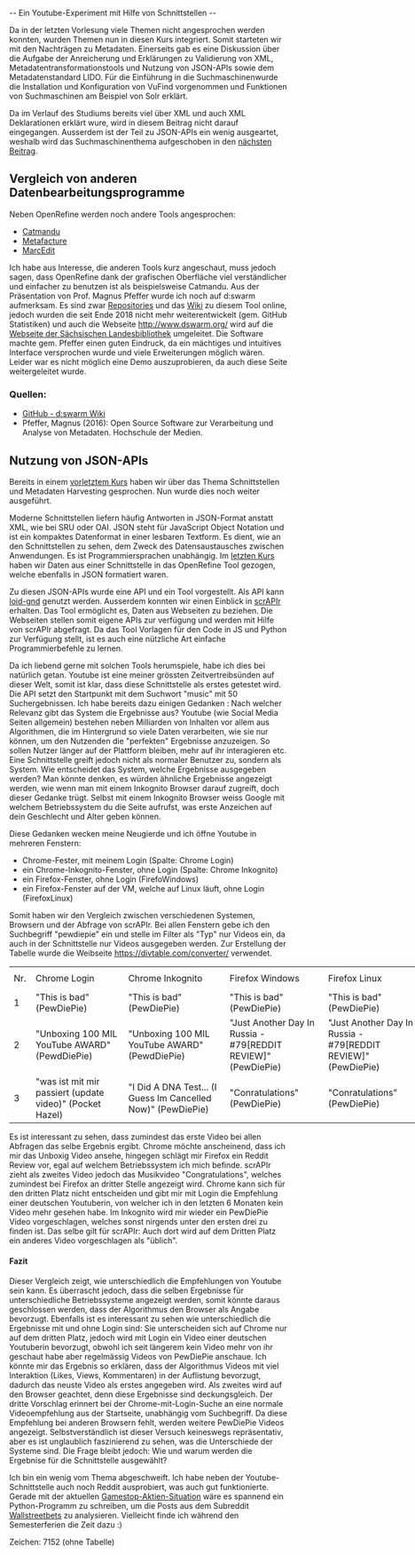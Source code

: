 -- Ein Youtube-Experiment mit Hilfe von Schnittstellen --

Da in der letzten Vorlesung viele Themen nicht angesprochen werden konnten, wurden Themen nun in diesen Kurs integriert. Somit starteten wir mit den Nachträgen zu Metadaten. Einerseits gab es eine Diskussion über die Aufgabe der Anreicherung und Erklärungen zu Validierung von XML, Metadatentransformationstools und Nutzung von JSON-APIs sowie dem Metadatenstandard LIDO. Für die Einführung in die Suchmaschinenwurde die Installation und Konfiguration von VuFind vorgenommen und Funktionen von Suchmaschinen am Beispiel von Solr erklärt.

Da im Verlauf des Studiums bereits viel über XML und auch XML Deklarationen erklärt wure, wird in diesem Beitrag nicht darauf eingegangen. Ausserdem ist der Teil zu JSON-APIs ein wenig ausgeartet, weshalb wird das Suchmaschinenthema aufgeschoben in den [nächsten Beitrag](https://tinablabla.github.io/bainotes/2020/12/11/VuFind-&-Solr.html).

## Vergleich von anderen Datenbearbeitungsprogramme
Neben OpenRefine werden noch andere Tools angesprochen:
- [Catmandu](https://librecat.org)
- [Metafacture](https://github.com/metafacture/metafacture-core)
- [MarcEdit](https://marcedit.reeset.net)

Ich habe aus Interesse, die anderen Tools kurz angeschaut, muss jedoch sagen, dass OpenRefine dank der grafischen Oberfläche viel verständlicher und einfacher zu benutzen ist als beispielsweise Catmandu.
Aus der Präsentation von Prof. Magnus Pfeffer wurde ich noch auf d:swarm aufmerksam. Es sind zwar [Repositories](https://github.com/dswarm) und das [Wiki](https://github.com/dswarm/dswarm-documentation/wiki) zu diesem Tool online, jedoch wurden die seit Ende 2018 nicht mehr weiterentwickelt (gem. GitHub Statistiken) und auch die Webseite <http://www.dswarm.org/> wird auf die [Webseite der Sächsischen Landesbibliothek](https://www.slub-dresden.de/ueber-uns/projekte/juengst-abgeschlossene-projekte/archiv/) umgeleitet. Die Software machte gem. Pfeffer einen guten Eindruck, da ein mächtiges und intuitives Interface versprochen wurde und viele Erweiterungen möglich wären. Leider war es nicht möglich eine Demo auszuprobieren, da auch diese Seite weitergeleitet wurde.

### Quellen:
- [GitHub - d:swarm Wiki](https://github.com/dswarm/dswarm-documentation/wiki)
- Pfeffer, Magnus (2016): Open Source Software zur Verarbeitung und Analyse von Metadaten. Hochschule der Medien.


## Nutzung von JSON-APIs
Bereits in einem [vorletztem Kurs](https://tinablabla.github.io/bainotes/2020/10/30/Metadata-Harvesting.html) haben wir über das Thema Schnittstellen und Metadaten Harvesting gesprochen. Nun wurde dies noch weiter ausgeführt.

Moderne Schnittstellen liefern häufig Antworten in JSON-Format anstatt XML, wie bei SRU oder OAI. JSON steht für JavaScript Object Notation und ist ein kompaktes Datenformat in einer lesbaren Textform. Es dient, wie an den Schnittstellen zu sehen, dem Zweck des Datensaustausches zwischen Anwendungen. Es ist Programmiersprachen unabhängig. Im [letzten Kurs](https://tinablabla.github.io/bainotes/2020/11/20/OpenRefine.html) haben wir Daten aus einer Schnittstelle in das OpenRefine Tool gezogen, welche ebenfalls in JSON formatiert waren.

Zu diesen JSON-APIs wurde eine API und ein Tool vorgestellt. Als API kann [loid-gnd](https://lobid.org/gnd/api) genutzt werden. Ausserdem konnten wir einen Einblick in [scrAPIr](https://scrapir.org) erhalten. Das Tool ermöglicht es, Daten aus Webseiten zu beziehen. Die Webseiten stellen somit eigene APIs zur verfügung und werden mit Hilfe von scrAPIr abgefragt. Da das Tool Vorlagen für den Code in JS und Python zur Verfügung stellt, ist es auch eine nützliche Art einfache Programmierbefehle zu lernen.

Da ich liebend gerne mit solchen Tools herumspiele, habe ich dies bei natürlich getan. Youtube ist eine meiner grössten Zeitvertreibsünden auf dieser Welt, somit ist klar, dass diese Schnittstelle als erstes getestet wird. Die API setzt den Startpunkt mit dem Suchwort "music" mit 50 Suchergebnissen. Ich habe bereits dazu einigen Gedanken : Nach welcher Relevanz gibt das System die Ergebnisse aus? Youtube (wie Social Media Seiten allgemein) bestehen neben Milliarden von Inhalten vor allem aus Algorithmen, die im Hintergrund so viele Daten verarbeiten, wie sie nur können, um den Nutzenden die "perfekten" Ergebnisse anzuzeigen. So sollen Nutzer länger auf der Plattform bleiben, mehr auf ihr interagieren etc. Eine Schnittstelle greift jedoch nicht als normaler Benutzer zu, sondern als System. Wie entscheidet das System, welche Ergebnisse ausgegeben werden? Man könnte denken, es würden ähnliche Ergebnisse angezeigt werden, wie wenn man mit einem Inkognito Browser darauf zugreift, doch dieser Gedanke trügt. Selbst mit einem Inkognito Browser weiss Google mit welchem Betriebssystem du die Seite aufrufst, was erste Anzeichen auf dein Geschlecht und Alter geben können.

Diese Gedanken wecken meine Neugierde und ich öffne Youtube in mehreren Fenstern:
- Chrome-Fester, mit meinem Login (Spalte: Chrome Login)
- ein Chrome-Inkognito-Fenster, ohne Login (Spalte: Chrome Inkognito)
- ein Firefox-Fenster, ohne Login (FirefoWindows)
- ein Firefox-Fenster auf der VM, welche auf Linux läuft, ohne Login (FirefoxLinux)

Somit haben wir den Vergleich zwischen verschiedenen Systemen, Browsern und der Abfrage von scrAPIr. Bei allen Fenstern gebe ich den Suchbegriff "pewdiepie" ein und stelle im Filter als "Typ" nur Videos ein, da auch in der Schnittstelle nur Videos ausgegeben werden. Zur Erstellung der Tabelle wurde die Weibseite <https://divtable.com/converter/> verwendet.


<table style="width: 923px;">
<tbody>
<tr style="height: 43px;">
<td style="height: 43px; width: 25px;">Nr.</td>
<td style="height: 43px; width: 210px;">Chrome&nbsp;Login</td>
<td style="height: 43px; width: 210px;">Chrome&nbsp;Inkognito</td>
<td style="height: 43px; width: 210px;">Firefox Windows</td>
<td style="height: 43px; width: 210px;">Firefox Linux</td>
<td style="height: 43px; width: 210px;">scrAPIr</td>
</tr>
<tr style="height: 43px;">
<td style="height: 43px; width: 25px;">1</td>
<td style="height: 43px; width: 210px;">"This is bad" (PewDiePie)</td>
<td style="height: 43px; width: 210px;">"This is bad" (PewDiePie)</td>
<td style="height: 43px; width: 210px;">"This is bad" (PewDiePie)</td>
<td style="height: 43px; width: 210px;">"This is bad" (PewDiePie)</td>
<td style="height: 43px; width: 210px;">"This is bad" (PewDiePie)</td>
</tr>
<tr style="height: 43px;">
<td style="height: 43px; width: 25px;">2</td>
<td style="height: 43px; width: 210px;">"Unboxing 100 MIL YouTube AWARD" (PewdDiePie)</td>
<td style="height: 43px; width: 210px;">"Unboxing 100 MIL YouTube AWARD" (PewdDiePie)</td>
<td style="height: 43px; width: 210px;">"Just Another Day In Russia - #79[REDDIT REVIEW]" (PewDiePie)</td>
<td style="height: 43px; width: 210px;">"Just Another Day In Russia - #79[REDDIT REVIEW]" (PewDiePie)</td>
<td style="height: 43px; width: 210px;">"Conratulations" (PewDiePie)</td>
</tr>
<tr style="height: 43px;">
<td style="height: 43px; width: 25px;">3</td>
<td style="height: 43px; width: 210px;">"was ist mit mir passiert (update video)" (Pocket Hazel)</td>
<td style="height: 43px; width: 210px;">"I Did A DNA Test... (I Guess Im Cancelled Now)" (PewDiePie)</td>
<td style="height: 43px; width: 210px;">"Conratulations" (PewDiePie)</td>
<td style="height: 43px; width: 210px;">"Conratulations" (PewDiePie)</td>
<td style="height: 43px; width: 210px;">"Uh oh..." (PewDiePie)</td>
</tr>
</tbody>
</table>

Es ist interessant zu sehen, dass zumindest das erste Video bei allen Abfragen das selbe Ergebnis ergibt. Chrome möchte anscheinend, dass ich mir das Unboxig Video ansehe, hingegen schlägt mir Firefox ein Reddit Review vor, egal auf welchem Betriebssystem ich mich befinde. scrAPIr zieht als zweites Video jedoch das Musikvideo "Congratulations", welches zumindest bei Firefox an dritter Stelle angezeigt wird. Chrome kann sich für den dritten Platz nicht entscheiden und gibt mir mit Login die Empfehlung einer deutschen Youtuberin, von welcher ich in den letzten 6 Monaten kein Video mehr gesehen habe. Im Inkognito wird mir wieder ein PewDiePie Video vorgeschlagen, welches sonst nirgends unter den ersten drei zu finden ist. Das selbe gilt für scrAPIr: Auch dort wird auf dem Dritten Platz ein anderes Video vorgeschlagen als "üblich".

#### Fazit
Dieser Vergleich zeigt, wie unterschiedlich die Empfehlungen von Youtube sein kann. Es überrascht jedoch, dass die selben Ergebnisse für unterschiedliche Betriebssysteme angezeigt werden, somit könnte daraus geschlossen werden, dass der Algorithmus den Browser als Angabe bevorzugt. Ebenfalls ist es interessant zu sehen wie unterschiedlich die Ergebnisse mit und ohne Login sind: Sie unterscheiden sich auf Chrome nur auf dem dritten Platz, jedoch wird mit Login ein Video einer deutschen Youtuberin bevorzugt, obwohl ich seit längerem kein Video mehr von ihr geschaut habe aber regelmässig Videos von PewDiePie anschaue. Ich könnte mir das Ergebnis so erklären, dass der Algorithmus Videos mit viel Interaktion (Likes, Views, Kommentaren) in der Auflistung bevorzugt, dadurch das neuste Video als erstes angegeben wird. Als zweites wird auf den Browser geachtet, denn diese Ergebnisse sind deckungsgleich. Der dritte Vorschlag erinnert bei der Chrome-mit-Login-Suche an eine normale Videoempfehlung aus der Startseite, unabhängig vom Suchbegriff. Da diese Empfehlung bei anderen Browsern fehlt, werden weitere PewDiePie Videos angezeigt. Selbstverständlich ist dieser Versuch keineswegs repräsentativ, aber es ist unglaublich faszinierend zu sehen, was die Unterschiede der Systeme sind. Die Frage bleibt jedoch: Wie und warum werden die Ergebnise für die Schnittstelle ausgewählt?


Ich bin ein wenig vom Thema abgeschweift. Ich habe neben der Youtube-Schnittstelle auch noch Reddit ausprobiert, was auch gut funktionierte. Gerade mit der aktuellen [Gamestop-Aktien-Situation](https://www.nzz.ch/finanzen/flashmob-an-der-boerse-wie-kleinanleger-hedge-funds-jagen-und-kurse-in-die-hoehe-treiben-ld.1599017) wäre es spannend ein Python-Programm zu schreiben, um die Posts aus dem Subreddit [Wallstreetbets](https://www.reddit.com/r/wallstreetbets/) zu analysieren. Vielleicht finde ich während den Semesterferien die Zeit dazu :)

Zeichen: 7152 (ohne Tabelle)

